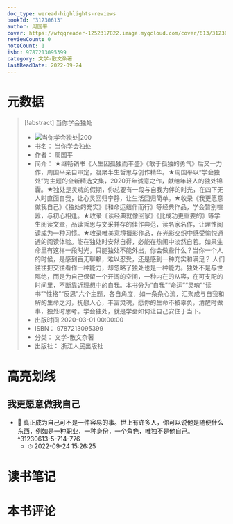 ```yaml
---
doc_type: weread-highlights-reviews
bookId: "31230613"
author: 周国平
cover: https://wfqqreader-1252317822.image.myqcloud.com/cover/613/31230613/t7_31230613.jpg
reviewCount: 0
noteCount: 1
isbn: 9787213095399
category: 文学-散文杂著
lastReadDate: 2022-09-24
---
```

# 元数据
> [!abstract] 当你学会独处
> - ![ 当你学会独处|200](https://wfqqreader-1252317822.image.myqcloud.com/cover/613/31230613/t7_31230613.jpg)
> - 书名： 当你学会独处
> - 作者： 周国平
> - 简介： ★继畅销书《人生因孤独而丰盛》《敢于孤独的勇气》后又一力作，周国平亲自审定，凝聚半生哲思与创作精华。★周国平以“学会独处”为主题的全新精选文集，2020开年诚意之作，献给年轻人的独处锦囊。★独处是灵魂的假期，你总要有一段与自我为伴的时光，在四下无人时直面自我，让心灵回归宁静，让生活回归简单。★收录《我更愿意做我自己》《独处的充实》《和命运结伴而行》等经典作品，学会暂别喧嚣，与初心相逢。★收录《读经典就像回家》《比成功更重要的》等学生阅读文章，品读哲思与文采并存的佳作典范，读名家名作，让理性阅读成为一种习惯。★收录唯美意境摄影作品，在光影交织中感受愉悦通透的阅读体验。能在独处时安然自得，必能在热闹中淡然自若。如果生命里有这样一段时光，只能独处不能外出，你会做些什么？当你一个人的时候，是感到百无聊赖，难以忍受，还是感到一种充实和满足？ 人们往往把交往看作一种能力，却忽略了独处也是一种能力。独处不是与世隔绝，而是为自己保留一个开阔的空间，一种内在的从容，在可支配的时间里，不断靠近理想中的自我。本书分为“自我”“命运”“灵魂”“读书”“性格”“反思”六个主题，各自角度，如一条条心流，汇聚成与自我和解的生命之河，抚慰人心，丰富灵魂，愿你的生命不被辜负，清醒时做事，独处时思考。学会独处，就是学会如何让自己安住于当下。
> - 出版时间 2020-03-01 00:00:00
> - ISBN： 9787213095399
> - 分类： 文学-散文杂著
> - 出版社： 浙江人民出版社

# 高亮划线

## 我更愿意做我自己


- 📌 真正成为自己可不是一件容易的事。世上有许多人，你可以说他是随便什么东西，例如是一种职业，一种身份，一个角色，唯独不是他自己。 ^31230613-5-714-776
    - ⏱ 2022-09-24 15:26:25 
# 读书笔记

# 本书评论
